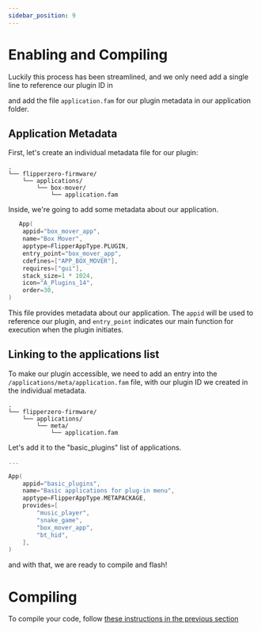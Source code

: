 ```yaml
---
sidebar_position: 9
---
```


# Enabling and Compiling

Luckily this process has been streamlined, and we only need add a single line to reference our plugin ID in

and add the file `application.fam` for our plugin metadata in our application folder.

## Application Metadata

First, let's create an individual metadata file for our plugin:

```
.
└── flipperzero-firmware/
    └── applications/
        └── box-mover/
            └── application.fam
```

Inside, we're going to add some metadata about our application. 

```c title="/applications/box-mover/application.fam"
   App(
    appid="box_mover_app",
    name="Box Mover",
    apptype=FlipperAppType.PLUGIN,
    entry_point="box_mover_app",
    cdefines=["APP_BOX_MOVER"],
    requires=["gui"],
    stack_size=1 * 1024,
    icon="A_Plugins_14",
    order=30,
)
```

This file provides metadata about our application. The `appid` will be used to reference our plugin, and `entry_point` indicates our main function for execution when the plugin initiates.

## Linking to the applications list

To make our plugin accessible, we need to add an entry into the `/applications/meta/application.fam` file, with our plugin ID we created in the individual metadata.

```
.
└── flipperzero-firmware/
    └── applications/
        └── meta/
            └── application.fam
```

Let's add it to the "basic_plugins" list of applications.

```c title=/applications/meta/application.fam
...

App(
    appid="basic_plugins",
    name="Basic applications for plug-in menu",
    apptype=FlipperAppType.METAPACKAGE,
    provides=[
        "music_player",
        "snake_game",
        "box_mover_app",
        "bt_hid",
    ],
)
```

and with that, we are ready to compile and flash!

# Compiling

To compile your code, follow [these instructions in the previous section](/docs/environment-setup/compiling)
